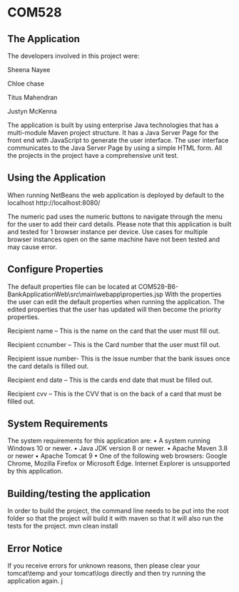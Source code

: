 # COM528
## The Application

The developers involved in this project were:

Sheena Nayee

Chloe chase

Titus Mahendran

Justyn McKenna


The application is built by using enterprise Java technologies that has a multi-module Maven project structure. It has a Java Server Page for the front end with JavaScript to generate the user interface. The user interface communicates to the Java Server Page by using a simple HTML form. All the projects in the project have a comprehensive unit test.

## Using the Application
When running NetBeans the web application is deployed by default to the localhost
http://localhost:8080/

The numeric pad uses the numeric buttons to navigate through the menu for the user to add their card details.
Please note that this application is built and tested for 1 browser instance per device. Use cases for multiple browser instances open on the same machine have not been tested and may cause error.

## Configure Properties

The default properties file can be located at 
COM528-B6-BankApplicationWeb\src\main\webapp\properties.jsp
With the properties the user can edit the default properties when running the application. The edited properties that the user has updated will then become the priority properties.

Recipient name – This is the name on the card that the user must fill out.

Recipient ccnumber – This is the Card number that the user must fill out.

Recipient issue number- This is the issue number that the bank issues once the card details is filled out.

Recipient end date – This is the cards end date that must be filled out.

Recipient cvv – This is the CVV that is on the back of a card that must be filled out.

## System Requirements 

The system requirements for this application are:
•	A system running Windows 10 or newer.
•	Java JDK version 8 or newer.
•	Apache Maven 3.8 or newer
•	Apache Tomcat 9
•	One of the following web browsers: Google Chrome, Mozilla Firefox or Microsoft Edge. Internet Explorer is unsupported by this application.

## Building/testing the application

In order to build the project, the command line needs to be put into the root folder so that the project will build it with maven so that it will also run the tests for the project.
mvn clean install

## Error Notice

If you receive errors for unknown reasons, then please clear your tomcat\temp and your tomcat\logs directly and then try running the application again.
j
